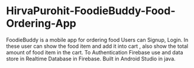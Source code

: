 # HirvaPurohit-FoodieBuddy-Food-Ordering-App
FoodieBuddy is a mobile app for ordering food Users can Signup, Login. In these user can show the food item and add it into cart , also show the total amount of food item  in the cart. To Authentication Firebase use and data store in Realtime Database in Firebase. Built in Android Studio in java.
